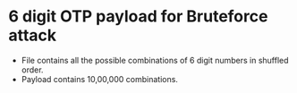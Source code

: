 # 6 digit OTP payload for Bruteforce attack

- File contains all the possible combinations of 6 digit numbers in shuffled order. 
- Payload contains 10,00,000 combinations. 

